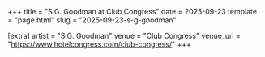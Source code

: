 +++
title = "S.G. Goodman at Club Congress"
date = 2025-09-23
template = "page.html"
slug = "2025-09-23-s-g-goodman"

[extra]
artist = "S.G. Goodman"
venue = "Club Congress"
venue_url = "https://www.hotelcongress.com/club-congress/"
+++
